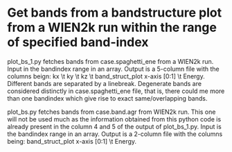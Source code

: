 # Get bands from a bandstructure plot from a WIEN2k run within the range of specified band-index

plot_bs_1.py fetches bands from case.spaghetti_ene from a WIEN2k run.
Input in the bandindex range in an array.
Output is a 5-column file with the columns beign:  kx 	\t 	 ky	 \t  kz \t 	band_struct_plot x-axis [0:1]	 \t 	 Energy.
Different bands are separated by a linebreak. 
Degenerate bands are considered distinctly in case.spaghetti_ene file, that is, there could me more than one bandindex which give rise to exact same/overlapping bands.


plot_bs.py fetches bands from case.band.agr from WIEN2k run. This one will not be used much as the information obtained from this python code is already present in the column 4 and 5 of the output of plot_bs_1.py.
Input is the bandindex range in an array.
Output is a 2-column file with the columns being:    band_struct_plot x-axis [0:1]	 \t 	 Energy.

